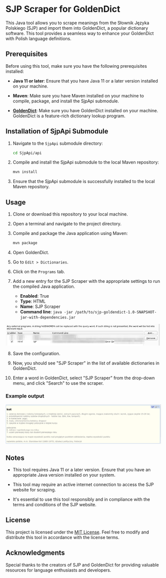 # SJP Scraper for GoldenDict

This Java tool allows you to scrape meanings from the Słownik Języka Polskiego (SJP) and import them into GoldenDict, a popular dictionary software. This tool provides a seamless way to enhance your GoldenDict with Polish language definitions.

## Prerequisites

Before using this tool, make sure you have the following prerequisites installed:

- **Java 11 or later**: Ensure that you have Java 11 or a later version installed on your machine.

- **Maven**: Make sure you have Maven installed on your machine to compile, package, and install the SjpApi submodule.

- [**GoldenDict**](https://github.com/goldendict/goldendict): Make sure you have GoldenDict installed on your machine. GoldenDict is a feature-rich dictionary lookup program.

## Installation of SjpApi Submodule

1. Navigate to the `SjpApi` submodule directory:

   ```bash
   cd SjpApi/api
   ```

2. Compile and install the SjpApi submodule to the local Maven repository:

   ```bash
   mvn install
   ```

3. Ensure that the SjpApi submodule is successfully installed to the local Maven repository.

## Usage

1. Clone or download this repository to your local machine.

2. Open a terminal and navigate to the project directory.

3. Compile and package the Java application using Maven:

   ```bash
   mvn package
   ```

4. Open GoldenDict.

5. Go to `Edit > Dictionaries`.

6. Click on the `Programs` tab.

7. Add a new entry for the SJP Scraper with the appropriate settings to run the compiled Java application.

    - **Enabled**: True
    - **Type**: HTML
    - **Name**: SJP Scraper
    - **Command line**: `java -jar /path/to/sjp-goldendict-1.0-SNAPSHOT-jar-with-dependencies.jar`

![programs.png](img%2Fprograms.png)

8. Save the configuration.

9. Now, you should see "SJP Scraper" in the list of available dictionaries in GoldenDict.

10. Enter a word in GoldenDict, select "SJP Scraper" from the drop-down menu, and click "Search" to use the scraper.

### Example output

![result.png](img%2Fresult.png)

## Notes

- This tool requires Java 11 or a later version. Ensure that you have an appropriate Java version installed on your system.

- This tool may require an active internet connection to access the SJP website for scraping.

- It's essential to use this tool responsibly and in compliance with the terms and conditions of the SJP website.

## License

This project is licensed under the [MIT License](LICENSE). Feel free to modify and distribute this tool in accordance with the license terms.

## Acknowledgments

Special thanks to the creators of SJP and GoldenDict for providing valuable resources for language enthusiasts and developers.